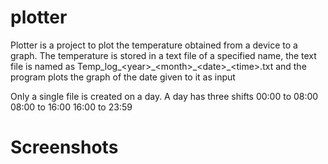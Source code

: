 # plotter
Plotter is a project to plot the temperature obtained from a device  to a graph. The temperature is stored in a text file of a specified name, the text file is named as  Temp_log\_\<year>\_\<month>_\<date>\_\<time>.txt and the program plots the graph of the date given to it as input

Only a single file is created on a day. 
A day has three shifts
00:00 to 08:00
08:00 to 16:00
16:00 to 23:59

# Screenshots
